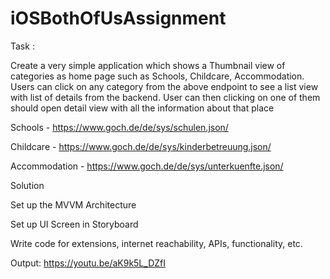 # iOSBothOfUsAssignment
Task : 

Create a very simple application which shows a Thumbnail view of categories as home page such as Schools, Childcare, Accommodation.
Users can click on any category from the above endpoint to see a list view with list of details from the backend. 
User can then clicking on one of them should open detail view with all the information about that place

Schools - https://www.goch.de/de/sys/schulen.json/

Childcare - https://www.goch.de/de/sys/kinderbetreuung.json/

Accommodation - https://www.goch.de/de/sys/unterkuenfte.json/


Solution 

Set up the MVVM Architecture 

Set up UI Screen in Storyboard

Write code for extensions, internet reachability, APIs, functionality, etc.

Output: https://youtu.be/aK9k5L_DZfI
